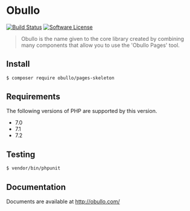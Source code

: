 
# Obullo

[![Build Status](https://travis-ci.org/obullo/Obullo.svg?branch=master)](https://travis-ci.org/obullo/Obullo)
[![Software License](https://img.shields.io/badge/license-MIT-brightgreen.svg)](LICENSE.md)

> Obullo is the name given to the core library created by combining many components that allow you to use the 'Obullo Pages' tool.

## Install

``` bash
$ composer require obullo/pages-skeleton
```

## Requirements

The following versions of PHP are supported by this version.

* 7.0
* 7.1
* 7.2

## Testing

``` bash
$ vendor/bin/phpunit
```

## Documentation

Documents are available at <a href="http://obullo.com/">http://obullo.com/</a>

